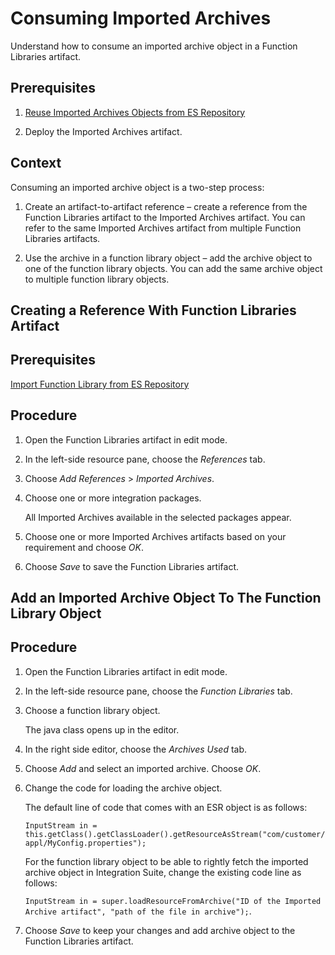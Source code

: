 <!-- loioe7562a794581407ea209274104c283e4 -->

# Consuming Imported Archives

Understand how to consume an imported archive object in a Function Libraries artifact.



<a name="loioe7562a794581407ea209274104c283e4__prereq_i5s_mhv_fbc"/>

## Prerequisites

1.  [Reuse Imported Archives Objects from ES Repository](reuse-imported-archives-objects-from-es-repository-4196091.md)

2.  Deploy the Imported Archives artifact.




<a name="loioe7562a794581407ea209274104c283e4__context_hdr_4hk_2bc"/>

## Context

Consuming an imported archive object is a two-step process:

1.  Create an artifact-to-artifact reference – create a reference from the Function Libraries artifact to the Imported Archives artifact. You can refer to the same Imported Archives artifact from multiple Function Libraries artifacts.

2.  Use the archive in a function library object – add the archive object to one of the function library objects. You can add the same archive object to multiple function library objects.


<a name="task_jlb_j42_2bc"/>

<!-- task\_jlb\_j42\_2bc -->

## Creating a Reference With Function Libraries Artifact



<a name="task_jlb_j42_2bc__prereq_vj1_m42_2bc"/>

## Prerequisites

[Import Function Library from ES Repository](import-function-library-from-es-repository-d6e7585.md)



<a name="task_jlb_j42_2bc__steps_wj1_m42_2bc"/>

## Procedure

1.  Open the Function Libraries artifact in edit mode.

2.  In the left-side resource pane, choose the *References* tab.

3.  Choose *Add References* \> *Imported Archives*.

4.  Choose one or more integration packages.

    All Imported Archives available in the selected packages appear.

5.  Choose one or more Imported Archives artifacts based on your requirement and choose *OK*.

6.  Choose *Save* to save the Function Libraries artifact.


<a name="task_w33_x42_2bc"/>

<!-- task\_w33\_x42\_2bc -->

## Add an Imported Archive Object To The Function Library Object



<a name="task_w33_x42_2bc__steps_y33_x42_2bc"/>

## Procedure

1.  Open the Function Libraries artifact in edit mode.

2.  In the left-side resource pane, choose the *Function Libraries* tab.

3.  Choose a function library object.

    The java class opens up in the editor.

4.  In the right side editor, choose the *Archives Used* tab.

5.  Choose *Add* and select an imported archive. Choose *OK*.

6.  Change the code for loading the archive object.

    The default line of code that comes with an ESR object is as follows:

    `InputStream in = this.getClass().getClassLoader().getResourceAsStream("com/customer/appl/MyConfig.properties");`

    For the function library object to be able to rightly fetch the imported archive object in Integration Suite, change the existing code line as follows:

    `InputStream in = super.loadResourceFromArchive("ID of the Imported Archive artifact", "path of the file in archive");`.

7.  Choose *Save* to keep your changes and add archive object to the Function Libraries artifact.


